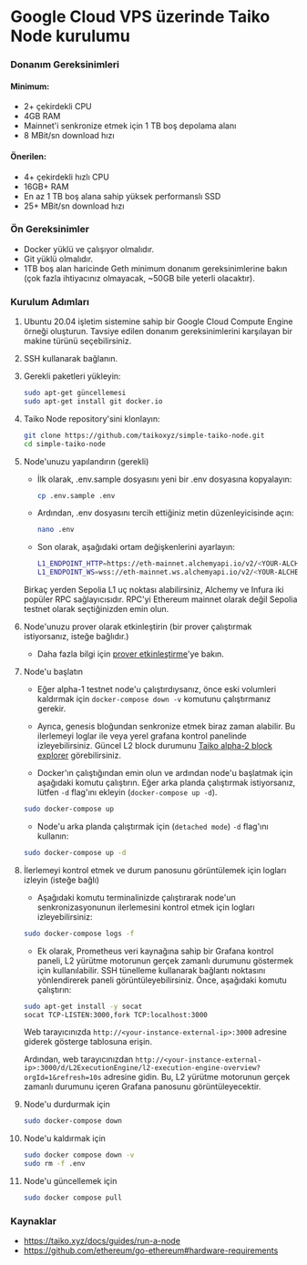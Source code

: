 # Google Cloud VPS üzerinde Taiko Node kurulumu

### Donanım Gereksinimleri

#### Minimum:

- 2+ çekirdekli CPU
- 4GB RAM
- Mainnet'i senkronize etmek için 1 TB boş depolama alanı
- 8 MBit/sn download hızı

#### Önerilen:

- 4+ çekirdekli hızlı CPU
- 16GB+ RAM
- En az 1 TB boş alana sahip yüksek performanslı SSD
- 25+ MBit/sn download hızı

### Ön Gereksinimler

- Docker yüklü ve çalışıyor olmalıdır.
- Git yüklü olmalıdır.
- 1TB boş alan haricinde Geth minimum donanım gereksinimlerine bakın (çok fazla ihtiyacınız olmayacak, ~50GB bile yeterli olacaktır).

### Kurulum Adımları

1. Ubuntu 20.04 işletim sistemine sahip bir Google Cloud Compute Engine örneği oluşturun. Tavsiye edilen donanım gereksinimlerini karşılayan bir makine türünü seçebilirsiniz.

2. SSH kullanarak bağlanın.

3. Gerekli paketleri yükleyin:

   ```bash
   sudo apt-get güncellemesi
   sudo apt-get install git docker.io
   ```

4. Taiko Node repository'sini klonlayın:

   ```bash
   git clone https://github.com/taikoxyz/simple-taiko-node.git
   cd simple-taiko-node
   ```

5. Node'unuzu yapılandırın (gerekli)

    - İlk olarak, .env.sample dosyasını yeni bir .env dosyasına kopyalayın:

      ```bash
      cp .env.sample .env
      ```

    - Ardından, .env dosyasını tercih ettiğiniz metin düzenleyicisinde açın:

      ```bash
      nano .env
      ```

    - Son olarak, aşağıdaki ortam değişkenlerini ayarlayın:

      ```bash
      L1_ENDPOINT_HTTP=https://eth-mainnet.alchemyapi.io/v2/<YOUR-ALCHEMY-API-KEY>
      L1_ENDPOINT_WS=wss://eth-mainnet.ws.alchemyapi.io/v2/<YOUR-ALCHEMY-API-KEY>
      ```

    Birkaç yerden Sepolia L1 uç noktası alabilirsiniz, Alchemy ve Infura iki popüler RPC sağlayıcısıdır. RPC'yi Ethereum mainnet olarak değil Sepolia testnet olarak seçtiğinizden emin olun.

6. Node'unuzu prover olarak etkinleştirin (bir prover çalıştırmak istiyorsanız, isteğe bağlıdır.)

    - Daha fazla bilgi için [prover etkinleştirme](https://taiko.xyz/docs/guides/enable-a-prover)'ye bakın.

7. Node'u başlatın

    - Eğer alpha-1 testnet node'u çalıştırdıysanız, önce eski volumleri kaldırmak için `docker-compose down -v` komutunu çalıştırmanız gerekir.

    - Ayrıca, genesis bloğundan senkronize etmek biraz zaman alabilir. Bu ilerlemeyi loglar ile veya yerel grafana  kontrol panelinde izleyebilirsiniz. Güncel L2 block durumunu [Taiko alpha-2 block explorer](https://explorer.a2.taiko.xyz) görebilirsiniz.

    - Docker'ın çalıştığından emin olun ve ardından node'u başlatmak için aşağıdaki komutu çalıştırın. Eğer arka planda çalıştırmak istiyorsanız, lütfen `-d` flag'ını ekleyin (`docker-compose up -d`).

    ```bash
    sudo docker-compose up
    ```

    - Node'u arka planda çalıştırmak için (`detached mode`) `-d` flag'ını kullanın:

    ```bash
    sudo docker-compose up -d
    ```

8. İlerlemeyi kontrol etmek ve durum panosunu görüntülemek için logları izleyin (isteğe bağlı)

    - Aşağıdaki komutu terminalinizde çalıştırarak node'un senkronizasyonunun ilerlemesini kontrol etmek için logları izleyebilirsiniz:

    ```bash
    sudo docker-compose logs -f
    ```

    - Ek olarak, Prometheus veri kaynağına sahip bir Grafana kontrol paneli, L2 yürütme motorunun gerçek zamanlı durumunu göstermek için kullanılabilir. SSH tünelleme kullanarak bağlantı noktasını yönlendirerek paneli görüntüleyebilirsiniz. Önce, aşağıdaki komutu çalıştırın:

    ```bash
    sudo apt-get install -y socat
    socat TCP-LISTEN:3000,fork TCP:localhost:3000
    ```

    Web tarayıcınızda `http://<your-instance-external-ip>:3000` adresine giderek gösterge tablosuna erişin.

    Ardından, web tarayıcınızdan `http://<your-instance-external-ip>:3000/d/L2ExecutionEngine/l2-execution-engine-overview?orgId=1&refresh=10s` adresine gidin. Bu, L2 yürütme motorunun gerçek zamanlı durumunu içeren Grafana panosunu görüntüleyecektir.

9. Node'u durdurmak için

    ```bash
    sudo docker-compose down
    ```

10. Node'u kaldırmak için

    ```bash
    sudo docker compose down -v
    sudo rm -f .env
    ```

11. Node'u güncellemek için

    ```bash
    sudo docker compose pull
    ```


### Kaynaklar

- https://taiko.xyz/docs/guides/run-a-node
- https://github.com/ethereum/go-ethereum#hardware-requirements
